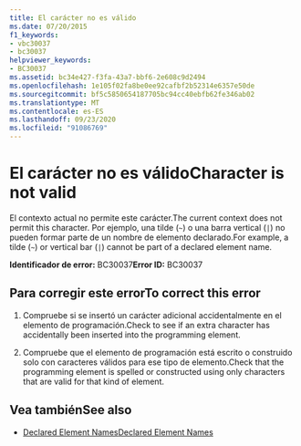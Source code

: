 ```yaml
---
title: El carácter no es válido
ms.date: 07/20/2015
f1_keywords:
- vbc30037
- bc30037
helpviewer_keywords:
- BC30037
ms.assetid: bc34e427-f3fa-43a7-bbf6-2e608c9d2494
ms.openlocfilehash: 1e105f02fa8be0ee92cafbf2b52314e6357e50de
ms.sourcegitcommit: bf5c5850654187705bc94cc40ebfb62fe346ab02
ms.translationtype: MT
ms.contentlocale: es-ES
ms.lasthandoff: 09/23/2020
ms.locfileid: "91086769"
---
```

# <a name="character-is-not-valid"></a><span data-ttu-id="43a5f-102">El carácter no es válido</span><span class="sxs-lookup"><span data-stu-id="43a5f-102">Character is not valid</span></span>

<span data-ttu-id="43a5f-103">El contexto actual no permite este carácter.</span><span class="sxs-lookup"><span data-stu-id="43a5f-103">The current context does not permit this character.</span></span> <span data-ttu-id="43a5f-104">Por ejemplo, una tilde (`~`) o una barra vertical (`|`) no pueden formar parte de un nombre de elemento declarado.</span><span class="sxs-lookup"><span data-stu-id="43a5f-104">For example, a tilde (`~`) or vertical bar (`|`) cannot be part of a declared element name.</span></span>  
  
 <span data-ttu-id="43a5f-105">**Identificador de error:** BC30037</span><span class="sxs-lookup"><span data-stu-id="43a5f-105">**Error ID:** BC30037</span></span>  
  
## <a name="to-correct-this-error"></a><span data-ttu-id="43a5f-106">Para corregir este error</span><span class="sxs-lookup"><span data-stu-id="43a5f-106">To correct this error</span></span>  
  
1. <span data-ttu-id="43a5f-107">Compruebe si se insertó un carácter adicional accidentalmente en el elemento de programación.</span><span class="sxs-lookup"><span data-stu-id="43a5f-107">Check to see if an extra character has accidentally been inserted into the programming element.</span></span>  
  
2. <span data-ttu-id="43a5f-108">Compruebe que el elemento de programación está escrito o construido solo con caracteres válidos para ese tipo de elemento.</span><span class="sxs-lookup"><span data-stu-id="43a5f-108">Check that the programming element is spelled or constructed using only characters that are valid for that kind of element.</span></span>  
  
## <a name="see-also"></a><span data-ttu-id="43a5f-109">Vea también</span><span class="sxs-lookup"><span data-stu-id="43a5f-109">See also</span></span>

- [<span data-ttu-id="43a5f-110">Declared Element Names</span><span class="sxs-lookup"><span data-stu-id="43a5f-110">Declared Element Names</span></span>](../programming-guide/language-features/declared-elements/declared-element-names.md)

